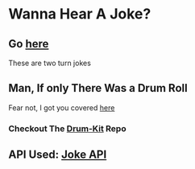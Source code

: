 # Wanna Hear A Joke?
## Go [here](https://egnalud-jarivar.github.io/Joke/)
These are two turn jokes
## Man, If only There Was a Drum Roll
Fear not, I got you covered [here](https://egnalud-jarivar.github.io/Drum-kit/)

### Checkout The [Drum-Kit](https://github.com/egnaluD-jarivaR/Drum-kit) Repo

## API Used: [Joke API](https://v2.jokeapi.dev/)